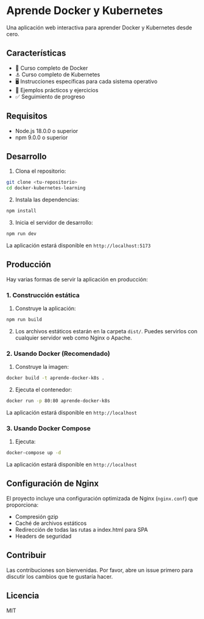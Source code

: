 # Aprende Docker y Kubernetes

Una aplicación web interactiva para aprender Docker y Kubernetes desde cero.

## Características

- 🐳 Curso completo de Docker
- ⚓ Curso completo de Kubernetes
- 🖥️ Instrucciones específicas para cada sistema operativo
- 📝 Ejemplos prácticos y ejercicios
- ✅ Seguimiento de progreso

## Requisitos

- Node.js 18.0.0 o superior
- npm 9.0.0 o superior

## Desarrollo

1. Clona el repositorio:
```bash
git clone <tu-repositorio>
cd docker-kubernetes-learning
```

2. Instala las dependencias:
```bash
npm install
```

3. Inicia el servidor de desarrollo:
```bash
npm run dev
```

La aplicación estará disponible en `http://localhost:5173`

## Producción

Hay varias formas de servir la aplicación en producción:

### 1. Construcción estática

1. Construye la aplicación:
```bash
npm run build
```

2. Los archivos estáticos estarán en la carpeta `dist/`. Puedes servirlos con cualquier servidor web como Nginx o Apache.

### 2. Usando Docker (Recomendado)

1. Construye la imagen:
```bash
docker build -t aprende-docker-k8s .
```

2. Ejecuta el contenedor:
```bash
docker run -p 80:80 aprende-docker-k8s
```

La aplicación estará disponible en `http://localhost`

### 3. Usando Docker Compose

1. Ejecuta:
```bash
docker-compose up -d
```

La aplicación estará disponible en `http://localhost`

## Configuración de Nginx

El proyecto incluye una configuración optimizada de Nginx (`nginx.conf`) que proporciona:

- Compresión gzip
- Caché de archivos estáticos
- Redirección de todas las rutas a index.html para SPA
- Headers de seguridad

## Contribuir

Las contribuciones son bienvenidas. Por favor, abre un issue primero para discutir los cambios que te gustaría hacer.

## Licencia

MIT
